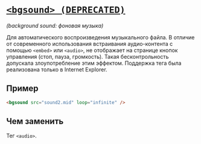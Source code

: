 # [`<bgsound> (DEPRECATED)`](../index.md)

_(background sound: фоновая музыка)_

Для автоматического воспроизведения музыкального файла. В отличие от современного использования встраивания аудио-контента с помощью `<embed>` или `<audio>`, не отображает на странице кнопок управления (стоп, пауза, громкость). Такая бесконтрольность допускала злоупотребление этим эффектом. Поддержка тега была реализована только в Internet Explorer.

## Пример

```html
<bgsound src="sound2.mid" loop="infinite" />
```

## Чем заменить

Тег `<audio>`.
